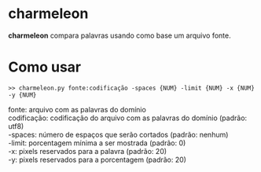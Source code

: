 # charmeleon
**charmeleon** compara palavras usando como base um arquivo fonte.

# Como usar

	>> charmeleon.py fonte:codificação -spaces {NUM} -limit {NUM} -x {NUM} -y {NUM}

fonte: arquivo com as palavras do domínio
<br>codificação: codificação do arquivo com as palavras do domínio (padrão: utf8)
<br>-spaces: número de espaços que serão cortados (padrão: nenhum)
<br>-limit: porcentagem mínima a ser mostrada (padrão: 0)
<br>-x: pixels reservados para a palavra (padrão: 20)
<br>-y: pixels reservados para a porcentagem (padrão: 20)
